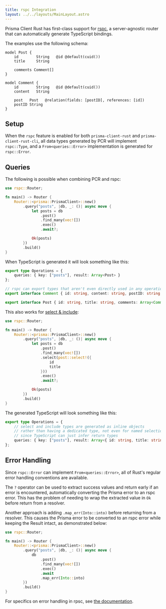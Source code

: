 ```yaml
---
title: rspc Integration
layout: ../../layouts/MainLayout.astro
---
```


Prisma Client Rust has first-class support for [rspc](https://github.com/oscartbeaumont/rspc),
a server-agnostic router that can automatically generate TypeScript bindings.

The examples use the following schema:

```prisma
model Post {
    id        String   @id @default(cuid())
    title     String

    comments Comment[]
}

model Comment {
    id        String   @id @default(cuid())
    content   String

    post   Post   @relation(fields: [postID], references: [id])
    postID String
}
```

## Setup

When the `rspc` feature is enabled for both `prisma-client-rust` and `prisma-client-rust-cli`,
all data types generated by PCR will implement `rspc::Type`,
and a `From<queries::Error>` implementation is generated for `rspc::Error`.

## Queries

The following is possible when combining PCR and rspc:

```rust
use rspc::Router;

fn main() -> Router {
    Router::<prisma::PrismaClient>::new()
        .query("posts", |db, _: ()| async move {
            let posts = db
                .post()
                .find_many(vec![])
                .exec()
                .await?;

            Ok(posts)
        })
        .build()
}
```

When TypeScript is generated it will look something like this:

```ts
export type Operations = {
    queries: { key: ["posts"], result: Array<Post> }
};

// rspc can export types that aren't even directly used in any operations!
export interface Comment { id: string, content: string, postID: string, post: Post | null }

export interface Post { id: string, title: string, comments: Array<Comment> | null }
```

This also works for [select & include](/select-include):

```rust
use rspc::Router;

fn main() -> Router {
    Router::<prisma::PrismaClient>::new()
        .query("posts", |db, _: ()| async move {
            let posts = db
                .post()
                .find_many(vec![])
                .select(post::select!({
                    id
                    title
                }))
                .exec()
                .await?;

            Ok(posts)
        })
        .build()
}
```

The generated TypeScript will look something like this:

```ts
export type Operations = {
    // select and include types are generated as inline objects
    // rather than having a dedicated type, not even for named selections
    // since TypeScript can just infer return types
    queries: { key: ["posts"], result: Array<{ id: string, title: string}> }
};
```

## Error Handling

Since `rspc::Error` can implement `From<queries::Error>`,
all of Rust's regular error handling conventions are available.

The `?` operator can be used to extract success values and return early if an error is encountered,
automatically converting the Prisma error to an rspc error.
This has the problem of needing to wrap the extracted value in `Ok` before return from a resolver.

Another approach is adding `.map_err(Into::into)` before returning from a resolver.
This causes the Prisma error to be converted to an rspc error while keeping the Result intact,
as demonstrated below:

```rust
use rspc::Router;

fn main() -> Router {
    Router::<prisma::PrismaClient>::new()
        .query("posts", |db, _: ()| async move {
            db
                .post()
                .find_many(vec![])
                .exec()
                .await
                .map_err(Into::into)
        })
        .build()
}
```

For specifics on error handling in rpsc, see [the documentation](https://rspc.otbeaumont.me/server/error-handling/).
